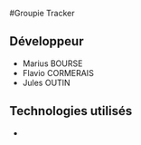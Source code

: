 #Groupie Tracker


## Développeur

- Marius BOURSE
- Flavio CORMERAIS
- Jules OUTIN


## Technologies utilisés

- 